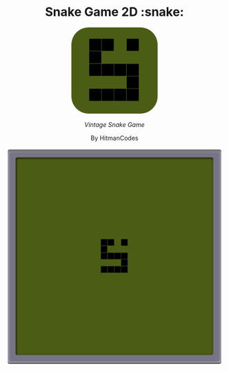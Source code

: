 <p align="center">	
	<h1 align="center">Snake Game 2D :snake:</h1>
</p>
<p align="center">
    <img src="assets/img/logo.png" width="200" alt="Logo">
</p>
    <p align="center"><em>Vintage Snake Game</em></p>
    <p align="center"> By HitmanCodes
  	</p>
</p>

<p align="center">
	<img src="assets/img/capture.png" alt="Snake game">
</p>

